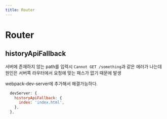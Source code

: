 ```yaml
---
title: Router
---
```


# Router

## historyApiFallback

서버에 존재하지 않는 path를 입력시 `Cannot GET /something`과 같은 에러가 나는데 원인은 서버쪽 라우터에서 요청에 맞는 패스가 없기 때문에 발생

webpack-dev-server에 추가해서 해결가능하다.

``` javascript
  devServer: {
    historyApiFallback: {
      index: 'index.html',
    },
  },
```
